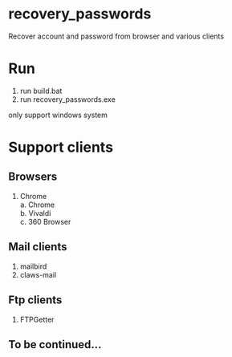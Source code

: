 # recovery_passwords
Recover account and password from browser and various clients    
# Run  
1. run build.bat  
2. run recovery_passwords.exe

only support windows system  

# Support clients 
## Browsers 
1. Chrome  
a. Chrome  
b. Vivaldi  
c. 360 Browser
## Mail clients
1. mailbird
2. claws-mail
## Ftp clients
1. FTPGetter


## To be continued...
